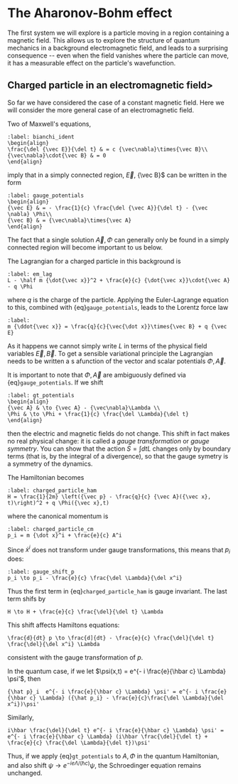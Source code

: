 # The Aharonov-Bohm effect

The first system we will explore is a particle moving in a region containing a magnetic field. This allows us to explore the structure of quantum mechanics in a background electromagnetic field, and leads to a surprising consequence -- even when the field vanishes where the particle can move, it has a measurable effect on the particle's wavefunction.

## Charged particle in an electromagnetic field>

So far we have considered the case of a constant magnetic field. Here we will consider the more general case of an electromagnetic field. 

Two of Maxwell's equations,
```{math}
:label: bianchi_ident
\begin{align}
\frac{\del {\vec E}}{\del t} & = c {\vec\nabla}\times{\vec B}\\ 
{\vec\nabla}\cdot{\vec B} & = 0
\end{align}
```
imply that in a simply connected region, ${\vec E}$, {\vec B}$ can be written in the form
```{math}
:label: gauge_potentials
\begin{align}
{\vec E} & = - \frac{1}{c} \frac{\del {\vec A}}{\del t} - {\vec \nabla} \Phi\\
{\vec B} & = {\vec\nabla}\times{\vec A}
\end{align}
```
The fact that a single solution ${\vec A}, \Phi$ can generally only be found in a simply connected region will become important to us below.

The Lagrangian for a charged particle in this background is
```{math}
:label: em_lag
L - \half m {\dot{\vec x}}^2 + \frac{e}{c} {\dot{\vec x}}\cdot{\vec A} - q \Phi
```
where $q$ is the charge of the particle. Applying the Euler-Lagrange equation to this, combined with {eq}`gauge_potentials`, leads to the Lorentz force law
```{math}
:label: 
m {\ddot{\vec x}} = \frac{q}{c}{\vec{\dot x}}\times{\vec B} + q {\vec E}
```
As it happens we cannot simply write $L$ in terms of the physical field variables ${\vec E}, {\vec B}$. To get a sensible variational principle the Lagrangian needs to be written a s afunction of the vector and scalar potentials $\Phi, {\vec A}$. 

It is important to note that $\Phi, {\vec A}$ are ambiguously defined via {eq}`gauge_potentials`. If we shift 
```{math}
:label: gt_potentials
\begin{align}
{\vec A} & \to {\vec A} - {\vec\nabla}\Lambda \\
\Phi & \to \Phi + \frac{1}{c} \frac{\del \Lambda}{\del t}
\end{align}
```
then the electric and magnetic fields do not change. This shift in fact makes no real physical change: it is called a *gauge transformation* or *gauge symmetry*. You can show that the action $S = \int dt L$ changes only by boundary terms (that is, by the integral of a divergence), so that the gauge symetry is a symmetry of the dynamics. 

The Hamiltonian becomes
```{math}
:label: charged_particle_ham
H = \frac{1}{2m} \left({\vec p} - \frac{q}{c} {\vec A}({\vec x}, t)\right)^2 + q \Phi({\vec x},t)
```
where the canonical momentum is
```{math}
:label: charged_particle_cm
p_i = m {\dot x}^i + \frac{e}{c} A^i
```
Since ${\dot x}^i$ does not transform under gauge transformations, this means that $p_i$ does:
```{math}
:label: gauge_shift_p
p_i \to p_i - \frac{e}{c} \frac{\del \Lambda}{\del x^i}
```
Thus the first term in {eq}`charged_particle_ham` is gauge invariant. The last term shifs by
```{math}
H \to H + \frac{e}{c} \frac{\del}{\del t} \Lambda
```
This shift affects Hamiltons equations:
```{math}
\frac{d}{dt} p \to \frac{d]{dt} - \frac{e}{c} \frac{\del}{\del t} \frac{\del}{\del x^i} \Lambda
```
consistent with the gauge transformation of $p$.

In the quantum case, if we let $\psi(x,t) = e^{- i \frac{e}{\hbar c} \Lambda} \psi'$, then
```{math}
{\hat p}_i  e^{- i \frac{e}{\hbar c} \Lambda} \psi' = e^{- i \frac{e}{\hbar c} \Lambda} ({\hat p_i} - \frac{e}{c}\frac{\del \Lambda}{\del x^i})\psi'
```
Similarly, 
```{math}
i\hbar \frac{\del}{\del t} e^{- i \frac{e}{\hbar c} \Lambda} \psi' =  e^{- i \frac{e}{\hbar c} \Lambda} (i\hbar \frac{\del}{\del t} + \frac{e}{c} \frac{\del \Lambda}{\del t})\psi'
```
Thus, if we apply {eq}`gt_potentials` to $A,\Phi$ in the quantum Hamiltonian, and also shift $\psi \to e^{-i e\Lambda/(\hbar c)}\psi$, the Schroedinger equation remains unchanged.
